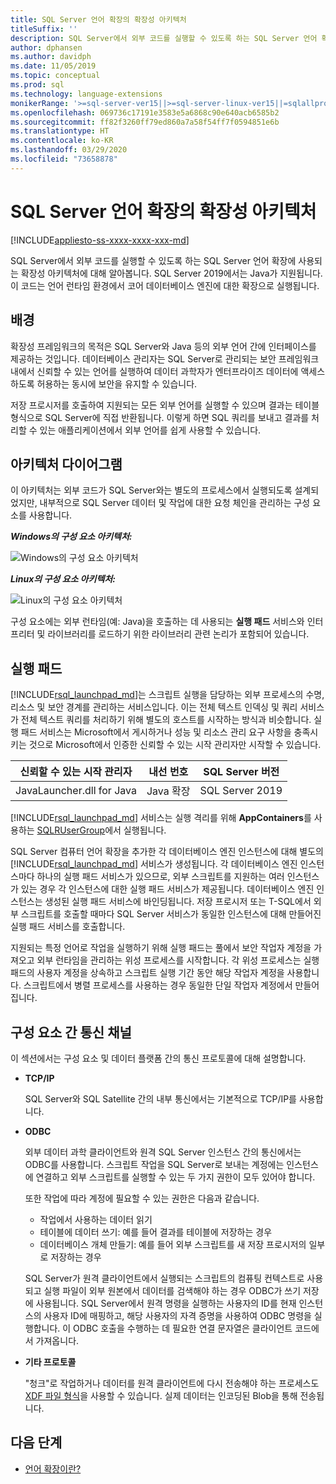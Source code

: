 ```yaml
---
title: SQL Server 언어 확장의 확장성 아키텍처
titleSuffix: ''
description: SQL Server에서 외부 코드를 실행할 수 있도록 하는 SQL Server 언어 확장에 사용되는 확장성 아키텍처에 대해 알아봅니다. SQL Server 2019에서는 Java가 지원됩니다. 이 코드는 언어 런타임 환경에서 코어 데이터베이스 엔진에 대한 확장으로 실행됩니다.
author: dphansen
ms.author: davidph
ms.date: 11/05/2019
ms.topic: conceptual
ms.prod: sql
ms.technology: language-extensions
monikerRange: '>=sql-server-ver15||>=sql-server-linux-ver15||=sqlallproducts-allversions'
ms.openlocfilehash: 069736c17191e3583e5a6868c90e640acb6585b2
ms.sourcegitcommit: ff82f3260ff79ed860a7a58f54ff7f0594851e6b
ms.translationtype: HT
ms.contentlocale: ko-KR
ms.lasthandoff: 03/29/2020
ms.locfileid: "73658878"
---
```

# <a name="extensibility-architecture-in-sql-server-language-extensions"></a>SQL Server 언어 확장의 확장성 아키텍처

[!INCLUDE[appliesto-ss-xxxx-xxxx-xxx-md](../../includes/appliesto-ss-xxxx-xxxx-xxx-md.md)]

SQL Server에서 외부 코드를 실행할 수 있도록 하는 SQL Server 언어 확장에 사용되는 확장성 아키텍처에 대해 알아봅니다. SQL Server 2019에서는 Java가 지원됩니다. 이 코드는 언어 런타임 환경에서 코어 데이터베이스 엔진에 대한 확장으로 실행됩니다.

## <a name="background"></a>배경

확장성 프레임워크의 목적은 SQL Server와 Java 등의 외부 언어 간에 인터페이스를 제공하는 것입니다. 데이터베이스 관리자는 SQL Server로 관리되는 보안 프레임워크 내에서 신뢰할 수 있는 언어를 실행하여 데이터 과학자가 엔터프라이즈 데이터에 액세스하도록 허용하는 동시에 보안을 유지할 수 있습니다.

<!-- We need to get a diagram like the one below.
The following diagram visually describes opportunities and benefits of the extensible architecture.

  ![Goals of integration with SQL Server](../media/ml-service-value-add.png "Machine Learning Services Value Add")
-->

저장 프로시저를 호출하여 지원되는 모든 외부 언어를 실행할 수 있으며 결과는 테이블 형식으로 SQL Server에 직접 반환됩니다. 이렇게 하면 SQL 쿼리를 보내고 결과를 처리할 수 있는 애플리케이션에서 외부 언어를 쉽게 사용할 수 있습니다.

## <a name="architecture-diagrams"></a>아키텍처 다이어그램

이 아키텍처는 외부 코드가 SQL Server와는 별도의 프로세스에서 실행되도록 설계되었지만, 내부적으로 SQL Server 데이터 및 작업에 대한 요청 체인을 관리하는 구성 요소를 사용합니다. 
  
  ***Windows의 구성 요소 아키텍처:***

  ![Windows의 구성 요소 아키텍처](../media/generic-architecture-windows.png "Windows의 구성 요소 아키텍처")
  
  ***Linux의 구성 요소 아키텍처:***
  
  ![Linux의 구성 요소 아키텍처](../media/generic-architecture-linux.png "Linux의 구성 요소 아키텍처")
  
구성 요소에는 외부 런타임(예: Java)을 호출하는 데 사용되는 **실행 패드** 서비스와 인터프리터 및 라이브러리를 로드하기 위한 라이브러리 관련 논리가 포함되어 있습니다.

<a name="launchpad"></a>

## <a name="launchpad"></a>실행 패드

[!INCLUDE[rsql_launchpad_md](../../includes/rsql-launchpad-md.md)]는 스크립트 실행을 담당하는 외부 프로세스의 수명, 리소스 및 보안 경계를 관리하는 서비스입니다. 이는 전체 텍스트 인덱싱 및 쿼리 서비스가 전체 텍스트 쿼리를 처리하기 위해 별도의 호스트를 시작하는 방식과 비슷합니다. 실행 패드 서비스는 Microsoft에서 게시하거나 성능 및 리소스 관리 요구 사항을 충족시키는 것으로 Microsoft에서 인증한 신뢰할 수 있는 시작 관리자만 시작할 수 있습니다.

| 신뢰할 수 있는 시작 관리자 | 내선 번호 | SQL Server 버전 |
|-------------------|-----------|---------------------|
| JavaLauncher.dll for Java | Java 확장 | SQL Server 2019 |

[!INCLUDE[rsql_launchpad_md](../../includes/rsql-launchpad-md.md)] 서비스는 실행 격리를 위해 **AppContainers**를 사용하는 [SQLRUserGroup](https://docs.microsoft.com/windows/desktop/secauthz/appcontainer-isolation)에서 실행됩니다.

SQL Server 컴퓨터 언어 확장을 추가한 각 데이터베이스 엔진 인스턴스에 대해 별도의 [!INCLUDE[rsql_launchpad_md](../../includes/rsql-launchpad-md.md)] 서비스가 생성됩니다. 각 데이터베이스 엔진 인스턴스마다 하나의 실행 패드 서비스가 있으므로, 외부 스크립트를 지원하는 여러 인스턴스가 있는 경우 각 인스턴스에 대한 실행 패드 서비스가 제공됩니다. 데이터베이스 엔진 인스턴스는 생성된 실행 패드 서비스에 바인딩됩니다. 저장 프로시저 또는 T-SQL에서 외부 스크립트를 호출할 때마다 SQL Server 서비스가 동일한 인스턴스에 대해 만들어진 실행 패드 서비스를 호출합니다.

지원되는 특정 언어로 작업을 실행하기 위해 실행 패드는 풀에서 보안 작업자 계정을 가져오고 외부 런타임을 관리하는 위성 프로세스를 시작합니다. 각 위성 프로세스는 실행 패드의 사용자 계정을 상속하고 스크립트 실행 기간 동안 해당 작업자 계정을 사용합니다. 스크립트에서 병렬 프로세스를 사용하는 경우 동일한 단일 작업자 계정에서 만들어집니다.

## <a name="communication-channels-between-components"></a>구성 요소 간 통신 채널

이 섹션에서는 구성 요소 및 데이터 플랫폼 간의 통신 프로토콜에 대해 설명합니다.

+ **TCP/IP**

  SQL Server와 SQL Satellite 간의 내부 통신에서는 기본적으로 TCP/IP를 사용합니다.

+ **ODBC**

  외부 데이터 과학 클라이언트와 원격 SQL Server 인스턴스 간의 통신에서는 ODBC를 사용합니다. 스크립트 작업을 SQL Server로 보내는 계정에는 인스턴스에 연결하고 외부 스크립트를 실행할 수 있는 두 가지 권한이 모두 있어야 합니다.

  또한 작업에 따라 계정에 필요할 수 있는 권한은 다음과 같습니다.

  + 작업에서 사용하는 데이터 읽기
  + 테이블에 데이터 쓰기: 예를 들어 결과를 테이블에 저장하는 경우
  + 데이터베이스 개체 만들기: 예를 들어 외부 스크립트를 새 저장 프로시저의 일부로 저장하는 경우

  SQL Server가 원격 클라이언트에서 실행되는 스크립트의 컴퓨팅 컨텍스트로 사용되고 실행 파일이 외부 원본에서 데이터를 검색해야 하는 경우 ODBC가 쓰기 저장에 사용됩니다. SQL Server에서 원격 명령을 실행하는 사용자의 ID를 현재 인스턴스의 사용자 ID에 매핑하고, 해당 사용자의 자격 증명을 사용하여 ODBC 명령을 실행합니다. 이 ODBC 호출을 수행하는 데 필요한 연결 문자열은 클라이언트 코드에서 가져옵니다.

+ **기타 프로토콜**

  "청크"로 작업하거나 데이터를 원격 클라이언트에 다시 전송해야 하는 프로세스도 [XDF 파일 형식](https://docs.microsoft.com/machine-learning-server/r/concept-what-is-xdf)을 사용할 수 있습니다. 실제 데이터는 인코딩된 Blob을 통해 전송됩니다.

## <a name="next-steps"></a>다음 단계

+ [언어 확장이란?](../language-extensions-overview.md)
